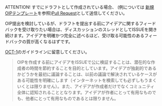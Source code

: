 
ATTENTION! すでにドラフトとして作成されている場合、 (例については [新規OIPテンプレート](https://github.com/oct-pass/octpass-improvement-proposals/blob/main/oip-template.md)を参照)[Pull Request](https://github.com/oct-pass/octpass-improvement-proposals/pulls)として送信してください。

OIP提出を検討しているが、ドラフトを提出する前にアイデアに関するフィードバックを受け取りたい場合は、ディスカッションのスレッドとしてISSUEを開き続けます。アイデアを明確かつ完全に述べるほど、受け取る可能性のあるフィードバックの質が高くなるはずです。

[OCT-1](https://github.com/oct-pass/octpass-improvement-proposals/blob/main/OCTS/oct-1.md)のガイドラインに留意してください。

> OIPを作成する前にアイデアをISSUEで公に検証することは、潜在的な作成者の時間を節約することを目的としています。アイデアが独創的であるかどうかを最初に議論することは、以前の議論で解決されているケースがある可能性を明確にします（インターネットを検索しても必ずしもうまくいくとは限りません）。また、アイデアが作成者だけでなくコミュニティ全体に認知されることとなります。アイデアが作者にとって有用なものでも、他者にとって有用なものであるとは限りません。
